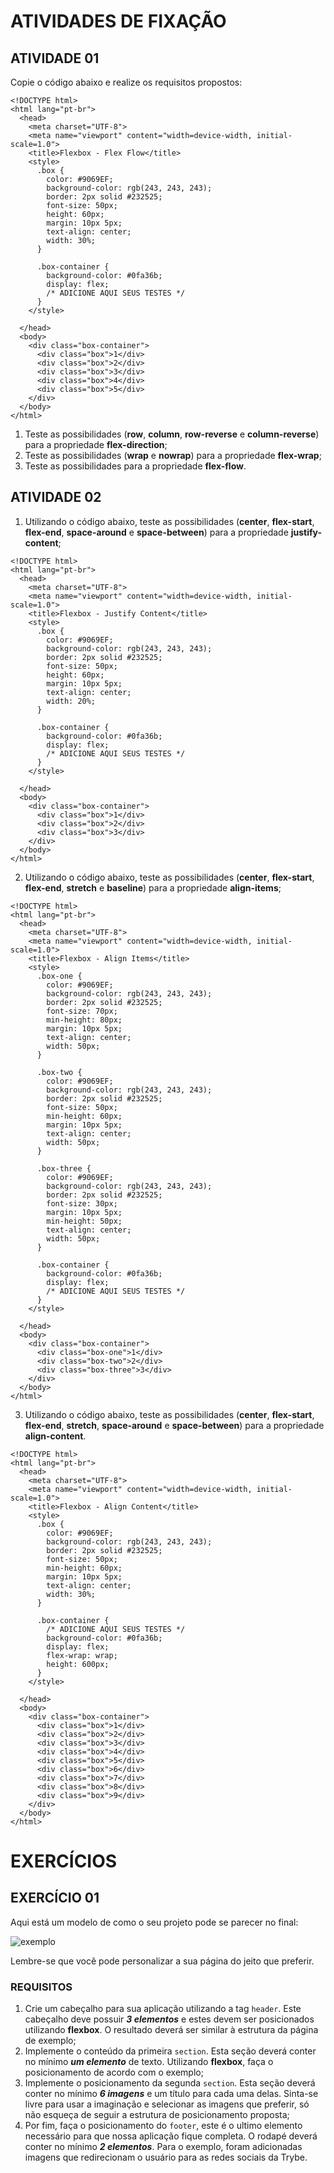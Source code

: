 # ATIVIDADES DE FIXAÇÃO

## ATIVIDADE 01

Copie o código abaixo e realize os requisitos propostos:

```
<!DOCTYPE html>
<html lang="pt-br">
  <head>
    <meta charset="UTF-8">
    <meta name="viewport" content="width=device-width, initial-scale=1.0">
    <title>Flexbox - Flex Flow</title>
    <style>
      .box {
        color: #9069EF;
        background-color: rgb(243, 243, 243);
        border: 2px solid #232525;
        font-size: 50px;
        height: 60px;
        margin: 10px 5px;
        text-align: center;
        width: 30%;
      }

      .box-container {
        background-color: #0fa36b;
        display: flex;
        /* ADICIONE AQUI SEUS TESTES */
      }
    </style>

  </head>
  <body>
    <div class="box-container">
      <div class="box">1</div>
      <div class="box">2</div>
      <div class="box">3</div>
      <div class="box">4</div>
      <div class="box">5</div>
    </div>
  </body>
</html>
```

1. Teste as possibilidades (**row**, **column**, **row-reverse** e **column-reverse**) para a propriedade **flex-direction**;
2. Teste as possibilidades (**wrap** e **nowrap**) para a propriedade **flex-wrap**;
3. Teste as possibilidades para a propriedade **flex-flow**.

## ATIVIDADE 02

1. Utilizando o código abaixo, teste as possibilidades (**center**, **flex-start**, **flex-end**, **space-around** e **space-between**) para a propriedade **justify-content**;

```
<!DOCTYPE html>
<html lang="pt-br">
  <head>
    <meta charset="UTF-8">
    <meta name="viewport" content="width=device-width, initial-scale=1.0">
    <title>Flexbox - Justify Content</title>
    <style>
      .box {
        color: #9069EF;
        background-color: rgb(243, 243, 243);
        border: 2px solid #232525;
        font-size: 50px;
        height: 60px;
        margin: 10px 5px;
        text-align: center;
        width: 20%;
      }

      .box-container {
        background-color: #0fa36b;
        display: flex;
        /* ADICIONE AQUI SEUS TESTES */
      }
    </style>

  </head>
  <body>
    <div class="box-container">
      <div class="box">1</div>
      <div class="box">2</div>
      <div class="box">3</div>
    </div>
  </body>
</html>
```

2. Utilizando o código abaixo, teste as possibilidades (**center**, **flex-start**, **flex-end**, **stretch** e **baseline**) para a propriedade **align-items**;

```
<!DOCTYPE html>
<html lang="pt-br">
  <head>
    <meta charset="UTF-8">
    <meta name="viewport" content="width=device-width, initial-scale=1.0">
    <title>Flexbox - Align Items</title>
    <style>
      .box-one {
        color: #9069EF;
        background-color: rgb(243, 243, 243);
        border: 2px solid #232525;
        font-size: 70px;
        min-height: 80px;
        margin: 10px 5px;
        text-align: center;
        width: 50px;
      }

      .box-two {
        color: #9069EF;
        background-color: rgb(243, 243, 243);
        border: 2px solid #232525;
        font-size: 50px;
        min-height: 60px;
        margin: 10px 5px;
        text-align: center;
        width: 50px;
      }

      .box-three {
        color: #9069EF;
        background-color: rgb(243, 243, 243);
        border: 2px solid #232525;
        font-size: 30px;
        margin: 10px 5px;
        min-height: 50px;
        text-align: center;
        width: 50px;
      }

      .box-container {
        background-color: #0fa36b;
        display: flex;
        /* ADICIONE AQUI SEUS TESTES */
      }
    </style>

  </head>
  <body>
    <div class="box-container">
      <div class="box-one">1</div>
      <div class="box-two">2</div>
      <div class="box-three">3</div>
    </div>
  </body>
</html>
```

3. Utilizando o código abaixo, teste as possibilidades (**center**, **flex-start**, **flex-end**, **stretch**, **space-around** e **space-between**) para a propriedade **align-content**.

```
<!DOCTYPE html>
<html lang="pt-br">
  <head>
    <meta charset="UTF-8">
    <meta name="viewport" content="width=device-width, initial-scale=1.0">
    <title>Flexbox - Align Content</title>
    <style>
      .box {
        color: #9069EF;
        background-color: rgb(243, 243, 243);
        border: 2px solid #232525;
        font-size: 50px;
        min-height: 60px;
        margin: 10px 5px;
        text-align: center;
        width: 30%;
      }

      .box-container {
        /* ADICIONE AQUI SEUS TESTES */
        background-color: #0fa36b;
        display: flex;
        flex-wrap: wrap;
        height: 600px;
      }
    </style>

  </head>
  <body>
    <div class="box-container">
      <div class="box">1</div>
      <div class="box">2</div>
      <div class="box">3</div>
      <div class="box">4</div>
      <div class="box">5</div>
      <div class="box">6</div>
      <div class="box">7</div>
      <div class="box">8</div>
      <div class="box">9</div>
    </div>
  </body>
</html>
```

# EXERCÍCIOS

## EXERCÍCIO 01

Aqui está um modelo de como o seu projeto pode se parecer no final:

![exemplo](./exercicios/images/exemplo.jpeg)

Lembre-se que você pode personalizar a sua página do jeito que preferir.

### REQUISITOS

1. Crie um cabeçalho para sua aplicação utilizando a tag `header`. Este cabeçalho deve possuir **_3 elementos_** e estes devem ser posicionados utilizando **flexbox**. O resultado deverá ser similar à estrutura da página de exemplo;
2. Implemente o conteúdo da primeira `section`. Esta seção deverá conter no mínimo **_um elemento_** de texto. Utilizando **flexbox**, faça o posicionamento de acordo com o exemplo;
3. Implemente o posicionamento da segunda `section`. Esta seção deverá conter no mínimo **_6 imagens_** e um título para cada uma delas. Sinta-se livre para usar a imaginação e selecionar as imagens que preferir, só não esqueça de seguir a estrutura de posicionamento proposta;
4. Por fim, faça o posicionamento do `footer`, este é o ultimo elemento necessário para que nossa aplicação fique completa. O rodapé deverá conter no mínimo **_2 elementos_**. Para o exemplo, foram adicionadas imagens que redirecionam o usuário para as redes sociais da Trybe.
